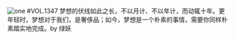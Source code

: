 ![one](http://image.wufazhuce.com/FnAPgJeMZlbO11bmElWQBA3G1m58)
#VOL.1347
梦想的伏线如此之长，不以月计、不以年计，而动辄十年。更年轻时，梦想对于我们，是奢侈品；如今，梦想是一个朴素的事情，需要你同样朴素踏实地完成。by 绿妖